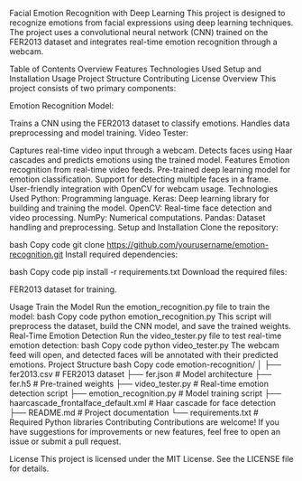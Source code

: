 Facial Emotion Recognition with Deep Learning
This project is designed to recognize emotions from facial expressions using deep learning techniques. The project uses a convolutional neural network (CNN) trained on the FER2013 dataset and integrates real-time emotion recognition through a webcam.

Table of Contents
Overview
Features
Technologies Used
Setup and Installation
Usage
Project Structure
Contributing
License
Overview
This project consists of two primary components:

Emotion Recognition Model:

Trains a CNN using the FER2013 dataset to classify emotions.
Handles data preprocessing and model training.
Video Tester:

Captures real-time video input through a webcam.
Detects faces using Haar cascades and predicts emotions using the trained model.
Features
Emotion recognition from real-time video feeds.
Pre-trained deep learning model for emotion classification.
Support for detecting multiple faces in a frame.
User-friendly integration with OpenCV for webcam usage.
Technologies Used
Python: Programming language.
Keras: Deep learning library for building and training the model.
OpenCV: Real-time face detection and video processing.
NumPy: Numerical computations.
Pandas: Dataset handling and preprocessing.
Setup and Installation
Clone the repository:

bash
Copy code
git clone https://github.com/yourusername/emotion-recognition.git
Install required dependencies:

bash
Copy code
pip install -r requirements.txt
Download the required files:

FER2013 dataset for training.


Usage
Train the Model
Run the emotion_recognition.py file to train the model:
bash
Copy code
python emotion_recognition.py
This script will preprocess the dataset, build the CNN model, and save the trained weights.
Real-Time Emotion Detection
Run the video_tester.py file to test real-time emotion detection:
bash
Copy code
python video_tester.py
The webcam feed will open, and detected faces will be annotated with their predicted emotions.
Project Structure
bash
Copy code
emotion-recognition/
│
├── fer2013.csv                  # FER2013 dataset
├── fer.json                     # Model architecture
├── fer.h5                       # Pre-trained weights
├── video_tester.py              # Real-time emotion detection script
├── emotion_recognition.py       # Model training script
├── haarcascade_frontalface_default.xml # Haar cascade for face detection
├── README.md                    # Project documentation
└── requirements.txt             # Required Python libraries
Contributing
Contributions are welcome! If you have suggestions for improvements or new features, feel free to open an issue or submit a pull request.

License
This project is licensed under the MIT License. See the LICENSE file for details.

